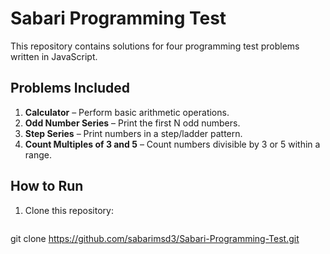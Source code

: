 # Sabari Programming Test

This repository contains solutions for four programming test problems written in JavaScript.

## Problems Included
1. **Calculator** – Perform basic arithmetic operations.
2. **Odd Number Series** – Print the first N odd numbers.
3. **Step Series** – Print numbers in a step/ladder pattern.
4. **Count Multiples of 3 and 5** – Count numbers divisible by 3 or 5 within a range.

## How to Run
1. Clone this repository:
   ```bash
git clone https://github.com/sabarimsd3/Sabari-Programming-Test.git

